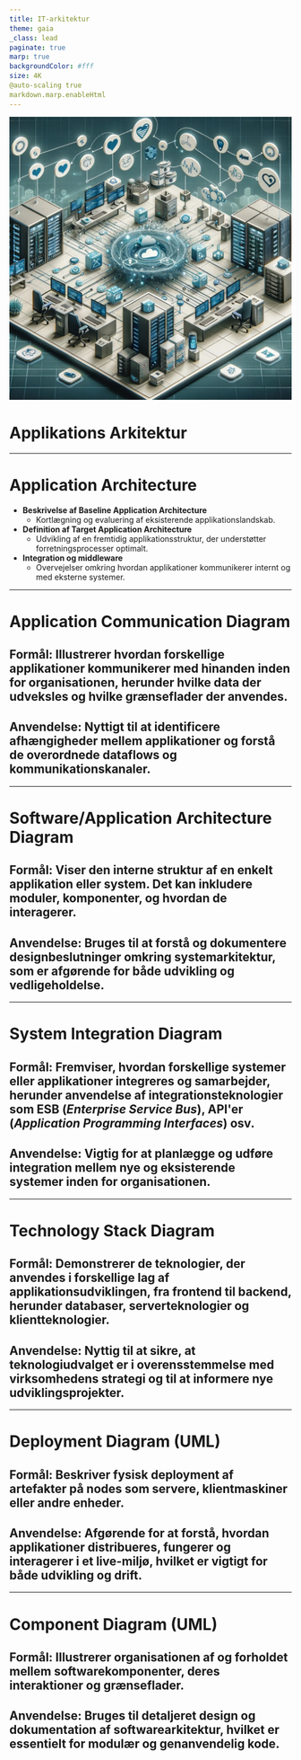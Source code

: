 ```yaml
---
title: IT-arkitektur
theme: gaia
_class: lead
paginate: true
marp: true
backgroundColor: #fff
size: 4K
@auto-scaling true
markdown.marp.enableHtml
---
```


<!-- _class: invert -->
![bg right:49% 110%](./image/applikation.jpg)
# **Applikations Arkitektur**

---

<!-- _class: invert -->

# **Application Architecture**

- **Beskrivelse af Baseline Application Architecture**
    - Kortlægning og evaluering af eksisterende applikationslandskab.
- **Definition af Target Application Architecture**
    - Udvikling af en fremtidig applikationsstruktur, der understøtter forretningsprocesser optimalt.
- **Integration og middleware**
    - Overvejelser omkring hvordan applikationer kommunikerer internt og med eksterne systemer.

---

<!-- _class: invert -->
# **Application Communication Diagram**

## **Formål**: Illustrerer hvordan forskellige applikationer kommunikerer med hinanden inden for organisationen, herunder hvilke data der udveksles og hvilke grænseflader der anvendes.
## **Anvendelse**: Nyttigt til at identificere afhængigheder mellem applikationer og forstå de overordnede dataflows og kommunikationskanaler.

---

<!-- _class: invert -->
# **Software/Application Architecture Diagram**

## **Formål**: Viser den interne struktur af en enkelt applikation eller system. Det kan inkludere moduler, komponenter, og hvordan de interagerer.
## **Anvendelse**: Bruges til at forstå og dokumentere designbeslutninger omkring systemarkitektur, som er afgørende for både udvikling og vedligeholdelse.

---

<!-- _class: invert -->
# **System Integration Diagram**
## **Formål**: Fremviser, hvordan forskellige systemer eller applikationer integreres og samarbejder, herunder anvendelse af integrationsteknologier som ESB (*Enterprise Service Bus*), API'er (*Application Programming Interfaces*) osv.
## **Anvendelse**: Vigtig for at planlægge og udføre integration mellem nye og eksisterende systemer inden for organisationen.

---

<!-- _class: invert -->
# **Technology Stack Diagram**
## **Formål**: Demonstrerer de teknologier, der anvendes i forskellige lag af applikationsudviklingen, fra frontend til backend, herunder databaser, serverteknologier og klientteknologier.
## **Anvendelse**: Nyttig til at sikre, at teknologiudvalget er i overensstemmelse med virksomhedens strategi og til at informere nye udviklingsprojekter.

---

<!-- _class: invert -->
# **Deployment Diagram** (UML)

## **Formål**: Beskriver fysisk deployment af artefakter på nodes som servere, klientmaskiner eller andre enheder.
## **Anvendelse**: Afgørende for at forstå, hvordan applikationer distribueres, fungerer og interagerer i et live-miljø, hvilket er vigtigt for både udvikling og drift.

---

<!-- _class: invert -->
# **Component Diagram** (UML)

## **Formål**: Illustrerer organisationen af og forholdet mellem softwarekomponenter, deres interaktioner og grænseflader.
## **Anvendelse**: Bruges til detaljeret design og dokumentation af softwarearkitektur, hvilket er essentielt for modulær og genanvendelig kode.
 
